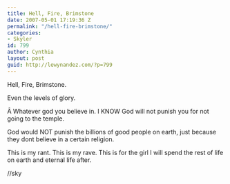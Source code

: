 ```yaml
---
title: Hell, Fire, Brimstone
date: 2007-05-01 17:19:36 Z
permalink: "/hell-fire-brimstone/"
categories:
- Skyler
id: 799
author: Cynthia
layout: post
guid: http://lewynandez.com/?p=799
---
```


<div>
</div>

<div>
  <p>
    Hell, Fire, Brimstone.
  </p>
  
  <p>
    Even the levels of glory.
  </p>
  
  <p>
    Â Whatever god you believe in. I KNOW God will not punish you for not going to the temple.
  </p>
  
  <p>
    God would NOT punish the billions of good people on earth, just because they dont believe in a certain religion.
  </p>
  
  <p>
    This is my rant. This is my rave. This is for the girl I will spend the rest of life on earth and eternal life after.
  </p>
  
  <p>
    //sky
  </p>
</div>